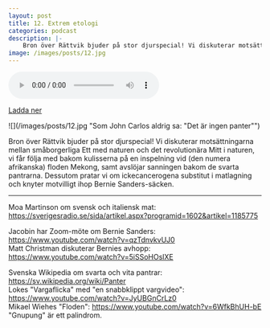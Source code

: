 ```yaml
---
layout: post
title: 12. Extrem etologi
categories: podcast
description: |-
    Bron över Rättvik bjuder på stor djurspecial! Vi diskuterar motsättningarna mellan småborgerliga Ett med naturen och det revolutionära Mitt i naturen, vi får följa med bakom kulisserna på en inspelning vid (den numera afrikanska) floden Mekong, samt avslöjar sanningen bakom de svarta pantrarna. Dessutom pratar vi om ickecancerogena substitut i matlagning och knyter motvilligt ihop Bernie Sanders-säcken.
image: /images/posts/12.jpg
---
```


<audio controls="controls">
  <source type="audio/mp3" src="/b/12%20-%20Bron%20%C3%B6ver%20R%C3%A4ttvik%20-%20Extrem%20etologi.mp3"></source>
</audio>

[Ladda ner](/b/12%20-%20Bron%20%C3%B6ver%20R%C3%A4ttvik%20-%20Extrem%20etologi.mp3)

![](/images/posts/12.jpg "Som John Carlos aldrig sa: "Det är ingen panter"") 

Bron över Rättvik bjuder på stor djurspecial! Vi diskuterar motsättningarna mellan småborgerliga Ett med naturen och det revolutionära Mitt i naturen, vi får följa med bakom kulisserna på en inspelning vid (den numera afrikanska) floden Mekong, samt avslöjar sanningen bakom de svarta pantrarna. Dessutom pratar vi om ickecancerogena substitut i matlagning och knyter motvilligt ihop Bernie Sanders-säcken.

---

Moa Martinson om svensk och italiensk mat: <https://sverigesradio.se/sida/artikel.aspx?programid=1602&artikel=1185775>

Jacobin har Zoom-möte om Bernie Sanders: <https://www.youtube.com/watch?v=qzTdnvkvUJ0>  
Matt Christman diskuterar Bernies avhopp: <https://www.youtube.com/watch?v=5iSSoHOslXE>

Svenska Wikipedia om svarta och vita pantrar: <https://sv.wikipedia.org/wiki/Panter>  
Lokes "Vargaflicka" med "en snabbklippt vargvideo": <https://www.youtube.com/watch?v=JyUBGnCrLz0>  
Mikael Wiehes "Floden": <https://www.youtube.com/watch?v=6WfkBhUH-bE>  
"Gnupung" är ett palindrom.
